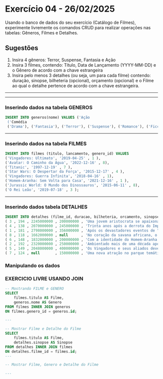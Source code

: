 # Exercício 04 - 26/02/2025

Usando o banco de dados do seu exercício (Catálogo de Filmes), experimente livremente os comandos CRUD para realizar operações nas tabelas: Gêneros, Filmes e Detalhes.

## Sugestões
1. Insira 4 gêneros: Terror, Suspense, Fantasia e Ação
2. Insira 3 filmes, contendo: Título, Data de Lançamento (YYYY-MM-DD) e o Gênero de acordo com a chave estrangeira
3. Insira pelo menos 3 detalhes (ou seja, um para cada filme) contendo: duração, sinopse, bilheteria (opcional), orçamento (opcional) e o Filme ao qual o detalhe pertence de acordo com a chave estrangeira.
 
---
---
### Inserindo dados na tabela GENEROS

``` sql
INSERT INTO generos(nome) VALUES ('Ação
 ('Comédia
 ('Drama'), ('Fantasia'), ('Terror'), ('Suspense'), ('Romance'), ('Ficção científica'), ('Musical');
```
---

### Inserindo dados na tabela FILMES 

``` sql
INSERT INTO filmes (titulo, lancamento, genero_id) VALUES 
('Vingadores: Ultimato', '2019-04-25' , 1 ),
('Avatar: O Caminho da Água', '2022-12-16' , 8),
('Titanic', '1997-12-19' , 7 ),
('Star Wars: O Despertar da Força', '2015-12-17' , 4 ),
('Vingadores: Guerra Infinita', '2018-04-16' , 1),
('Homem-Aranha: Sem Volta para Casa', '2021-12-16' , 1 ),
('Jurassic World: O Mundo dos Dinossauros', '2015-06-11' , 8),
('O Rei Leão', '2019-07-18' , 3 );
```
---

### Inserindo dados tabela DETALHES
``` sql
INSERT INTO detalhes (filme_id, duracao, bilheteria, orcamento, sinopse) values
( 3 , 194 , 2245000000 , 200000000 , 'Uma jovem aristocrata se apaixona por um artista humilde a bordo do luxuoso, porém amaldiçoado, navio Titanic.'),
( 4 , 138 , 2070000000 , 245000000 , 'Trinta anos após a derrota do Império, uma nova ameaça surge na forma da Primeira Ordem. Rey, uma catadora de sucata, e Finn, um stormtrooper desertor, juntam-se à Resistência para enfrentar essa nova ameaça.'),
( 1 , 181 , 2798000000 , 356000000 , 'Após os devastadores eventos de "Vingadores: Guerra Infinita", os heróis remanescentes da Terra precisam unir forças para reverter as ações de Thanos e restaurar a ordem no universo.'),
( 8 , 118 , 1662000000 , null      , 'No coração da savana africana, o jovem leão Simba é o herdeiro do trono de seu pai, o rei Mufasa. No entanto, após uma tragédia causada por seu tio traiçoeiro, Scar, Simba é forçado a fugir e se exilar, acreditando ser o culpado pela morte de seu pai. Longe de casa, ele encontra novos amigos, Timão e Pumba, que o ajudam a crescer e redescobrir seu verdadeiro destino. Quando seu passado volta à tona, Simba deve reunir coragem para enfrentar Scar e reivindicar seu lugar como o legítimo rei das Terras do Reino.'),
( 6 , 148 , 1832000000 , 200000000 , 'Com a identidade do Homem-Aranha agora revelada, Peter pede ajuda ao Doutor Estranho. Quando um feitiço dá errado, inimigos de outras dimensões começam a aparecer, forçando Peter a descobrir o que realmente significa ser o Homem-Aranha.'),
( 2 , 192 , 2320000000 , 250000000 , 'Ambientado mais de uma década após os eventos do primeiro filme, "Avatar: O Caminho da Água" acompanha a família Sully enquanto enfrentam novos desafios e exploram as regiões aquáticas de Pandora.'),
( 5 , 149 , 2048000000 , 400000000 , 'Os Vingadores e seus aliados devem estar dispostos a sacrificar tudo para tentar derrotar o poderoso Thanos antes que seu ataque de devastação e ruína acabe com o universo.'),
( 7 , 124 , null       , 150000000 , 'Uma nova atração no parque temático Jurassic World, um dinossauro geneticamente modificado, escapa do confinamento e inicia uma caçada sangrenta pela ilha.')
```
### Manipulando os dados 


### EXERCICIO LIVRE USANDO JOIN
``` sql
-- Mostrando FILME e GENERO
SELECT 
    filmes.titulo AS Filme,
    generos.nome AS Genero
FROM filmes INNER JOIN generos
ON filmes.genero_id = generos.id;

---

-- Mostrar Filme e Detalhe do Filme 
SELECT
    filmes.titulo AS Filme,
    detalhes.sinopse AS Sinopse
FROM detalhes INNER JOIN filmes
ON detalhes.filme_id = filmes.id;
---

-- Mostrar Filme, Genero e Detalhe do Filme 

---
```
